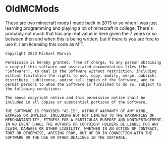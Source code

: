 # OldMCMods

These are two minecraft mods I made back in 2013 or so when I was just learning programming and playing a lot of minecraft in college. There's probably not much that has any real value in here given the 7 years or so between then and when this is being written, but if there is you are free to use it. I am licensing this code as MIT.


```
Copyright 2020 Michael Marvin

Permission is hereby granted, free of charge, to any person obtaining a copy of this software and associated documentation files (the "Software"), to deal in the Software without restriction, including without limitation the rights to use, copy, modify, merge, publish, distribute, sublicense, and/or sell copies of the Software, and to permit persons to whom the Software is furnished to do so, subject to the following conditions:

The above copyright notice and this permission notice shall be included in all copies or substantial portions of the Software.

THE SOFTWARE IS PROVIDED "AS IS", WITHOUT WARRANTY OF ANY KIND, EXPRESS OR IMPLIED, INCLUDING BUT NOT LIMITED TO THE WARRANTIES OF MERCHANTABILITY, FITNESS FOR A PARTICULAR PURPOSE AND NONINFRINGEMENT. IN NO EVENT SHALL THE AUTHORS OR COPYRIGHT HOLDERS BE LIABLE FOR ANY CLAIM, DAMAGES OR OTHER LIABILITY, WHETHER IN AN ACTION OF CONTRACT, TORT OR OTHERWISE, ARISING FROM, OUT OF OR IN CONNECTION WITH THE SOFTWARE OR THE USE OR OTHER DEALINGS IN THE SOFTWARE.
```
